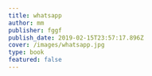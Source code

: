 ```yaml
---
title: whatsapp
author: mm
publisher: fggf
publish_date: 2019-02-15T23:57:17.896Z
cover: /images/whatsapp.jpg
type: book
featured: false
---
```


